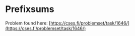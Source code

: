 # Prefixsums

Problem found here: [https://cses.fi/problemset/task/1646/](https://cses.fi/problemset/task/1646/)
